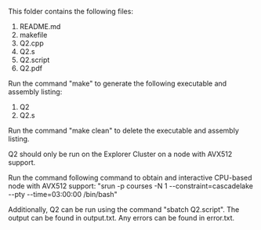 This folder contains the following files:
1. README.md
2. makefile
3. Q2.cpp
4. Q2.s
5. Q2.script
4. Q2.pdf

Run the command "make" to generate the following executable and assembly listing:
1. Q2
2. Q2.s

Run the command "make clean" to delete the executable and assembly listing.


Q2 should only be run on the Explorer Cluster on a node with AVX512 support.

Run the command following command to obtain and interactive CPU-based node with AVX512 support: 
"srun -p courses -N 1 --constraint=cascadelake --pty --time=03:00:00 /bin/bash"

Additionally, Q2 can be run using the command "sbatch Q2.script".
The output can be found in output.txt.
Any errors can be found in error.txt.